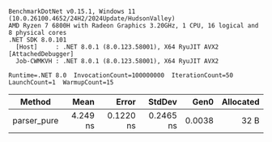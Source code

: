 ```

BenchmarkDotNet v0.15.1, Windows 11 (10.0.26100.4652/24H2/2024Update/HudsonValley)
AMD Ryzen 7 6800H with Radeon Graphics 3.20GHz, 1 CPU, 16 logical and 8 physical cores
.NET SDK 8.0.101
  [Host]     : .NET 8.0.1 (8.0.123.58001), X64 RyuJIT AVX2 [AttachedDebugger]
  Job-CWMKVH : .NET 8.0.1 (8.0.123.58001), X64 RyuJIT AVX2

Runtime=.NET 8.0  InvocationCount=100000000  IterationCount=50  
LaunchCount=1  WarmupCount=15  

```
| Method      | Mean     | Error     | StdDev    | Gen0   | Allocated |
|------------ |---------:|----------:|----------:|-------:|----------:|
| parser_pure | 4.249 ns | 0.1220 ns | 0.2465 ns | 0.0038 |      32 B |
